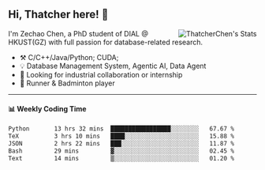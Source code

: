 ## Hi, Thatcher here! :wave:

<img align="right" src="https://github-readme-stats.vercel.app/api?username=thatcherchen&title_color=333&text_color=777" alt="ThatcherChen's Stats" >

I'm Zechao Chen, a PhD student of DIAL @ HKUST(GZ) with full passion for database-related research.

- :hammer_and_pick:  C/C++/Java/Python; CUDA;
- :bulb:  Database Management System, Agentic AI, Data Agent
- :telescope:  Looking for industrial collaboration or internship
- :seedling:  Runner & Badminton player

---

#### :bar_chart: Weekly Coding Time

<!--START_SECTION:waka-->

```txt
Python       13 hrs 32 mins  █████████████████░░░░░░░░   67.67 %
TeX          3 hrs 10 mins   ████░░░░░░░░░░░░░░░░░░░░░   15.88 %
JSON         2 hrs 22 mins   ███░░░░░░░░░░░░░░░░░░░░░░   11.87 %
Bash         29 mins         ▓░░░░░░░░░░░░░░░░░░░░░░░░   02.45 %
Text         14 mins         ▒░░░░░░░░░░░░░░░░░░░░░░░░   01.20 %
```

<!--END_SECTION:waka-->
